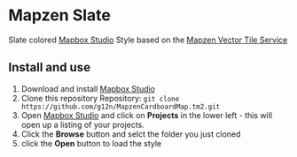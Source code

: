 # Mapzen Slate
Slate colored [Mapbox Studio][mapboxStudio] Style based on the [Mapzen Vector Tile Service][mapzenTiles]

## Install and use

1. Download and install [Mapbox Studio][mapboxStudio]
2. Clone this repository Repository: `git clone https://github.com/g12n/MapzenCardboardMap.tm2.git`
3. Open [Mapbox Studio][mapboxStudio] and click on **Projects** in the lower left - this will open up a listing of your projects. 
4. Click the **Browse** button and selct the folder you just cloned
5. click the **Open** button to load the style

[mapzenTiles]:https://github.com/mapzen/vector-datasource/wiki/Mapzen-Vector-Tile-Service
[mapboxStudio]: https://www.mapbox.com/mapbox-studio/#darwin
